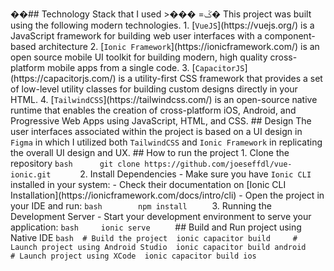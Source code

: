 ��# #   T e c h n o l o g y   S t a c k   t h a t   I   u s e d   >���
=ػ�
 
 T h i s   p r o j e c t   w a s   b u i l t   u s i n g   t h e   f o l l o w i n g   * * m o d e r n   t e c h n o l o g i e s * * . 
 
 1 .   [ ` V u e J S ` ] ( h t t p s : / / v u e j s . o r g / )   i s   a   J a v a S c r i p t   f r a m e w o r k   f o r   b u i l d i n g   w e b   u s e r   i n t e r f a c e s   w i t h   a   c o m p o n e n t - b a s e d   a r c h i t e c t u r e 
 
 2 .   [ ` I o n i c   F r a m e w o r k ` ] ( h t t p s : / / i o n i c f r a m e w o r k . c o m / )   i s   a n   o p e n   s o u r c e   m o b i l e   U I   t o o l k i t   f o r   b u i l d i n g   m o d e r n ,   h i g h   q u a l i t y   c r o s s - p l a t f o r m   m o b i l e   a p p s   f r o m   a   s i n g l e   c o d e . 
 
 3 .   [ ` C a p a c i t o r J S ` ] ( h t t p s : / / c a p a c i t o r j s . c o m / )   i s   a   u t i l i t y - f i r s t   C S S   f r a m e w o r k   t h a t   p r o v i d e s   a   s e t   o f   l o w - l e v e l   u t i l i t y   c l a s s e s   f o r   b u i l d i n g   c u s t o m   d e s i g n s   d i r e c t l y   i n   y o u r   H T M L . 
 
 4 .   [ ` T a i l w i n d C S S ` ] ( h t t p s : / / t a i l w i n d c s s . c o m / )   i s   a n   o p e n - s o u r c e   n a t i v e   r u n t i m e   t h a t   e n a b l e s   t h e   c r e a t i o n   o f   c r o s s - p l a t f o r m   i O S ,   A n d r o i d ,   a n d   P r o g r e s s i v e   W e b   A p p s   u s i n g   J a v a S c r i p t ,   H T M L ,   a n d   C S S . 
 
 
 
 # #   D e s i g n 
 
 T h e   u s e r   i n t e r f a c e s   a s s o c i a t e d   w i t h i n   t h e   p r o j e c t   i s   b a s e d   o n   a   U I   d e s i g n   i n   ` F i g m a `   i n   w h i c h   I   u t i l i z e d   b o t h   ` T a i l w i n d C S S `   a n d   ` I o n i c   F r a m e w o r k `   i n   r e p l i c a t i n g   t h e   o v e r a l l   U I   d e s i g n   a n d   U X .   
 
 
 
 # #   H o w   t o   r u n   t h e   p r o j e c t 
 
 
 
 1 .   * * C l o n e   t h e   r e p o s i t o r y * * 
 
 
 
         ` ` ` b a s h 
 
         g i t   c l o n e   h t t p s : / / g i t h u b . c o m / j o e s e f f d l / v u e - i o n i c . g i t 
 
         ` ` ` 
 
 
 
 2 .   * * I n s t a l l   D e p e n d e n c i e s * * 
 
       -   M a k e   s u r e   y o u   h a v e   ` I o n i c   C L I `   i n s t a l l e d   i n   y o u r   s y s t e m : 
 
             -   C h e c k   t h e i r   d o c u m e n t a t i o n   o n   [ I o n i c   C L I   I n s t a l l a t i o n ] ( h t t p s : / / i o n i c f r a m e w o r k . c o m / d o c s / i n t r o / c l i )   
 
       -   O p e n   t h e   p r o j e c t   i n   y o u r   I D E   a n d   r u n : 
 
       ` ` ` b a s h 
 
             n p m   i n s t a l l 
 
       ` ` ` 
 
       
 
 3 .   * * R u n n i n g   t h e   D e v e l o p m e n t   S e r v e r * * 
 
       -   S t a r t   y o u r   d e v e l o p m e n t   e n v i r o n m e n t   t o   s e r v e   y o u r   a p p l i c a t i o n : 
 
       ` ` ` b a s h 
 
       i o n i c   s e r v e 
 
       ` ` ` 
 
 # #   B u i l d   a n d   R u n   p r o j e c t   u s i n g   N a t i v e   I D E 
 
 ` ` ` b a s h 
 
 #   B u i l d   t h e   p r o j e c t 
 
 i o n i c   c a p a c i t o r   b u i l d   
 
 
 
 #   L a u n c h   p r o j e c t   u s i n g   A n d r o i d   S t u d i o 
 
 i o n i c   c a p a c i t o r   b u i l d   a n d r o i d 
 
 
 
 #   L a u n c h   p r o j e c t   u s i n g   X C o d e 
 
 i o n i c   c a p a c i t o r   b u i l d   i o s 
 
 ` ` ` 
